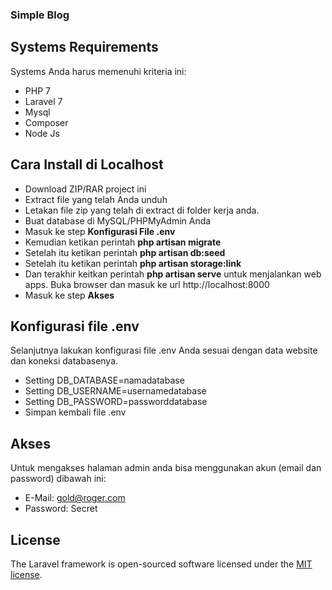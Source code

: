 ### Simple Blog

## Systems Requirements

Systems Anda harus memenuhi kriteria ini:
- PHP 7
- Laravel 7
- Mysql
- Composer
- Node Js

## Cara Install di Localhost

- Download ZIP/RAR project ini
- Extract file yang telah Anda unduh
- Letakan file zip yang telah di extract di folder kerja anda.
- Buat database di MySQL/PHPMyAdmin Anda
- Masuk ke step **Konfigurasi File .env**
- Kemudian ketikan perintah **php artisan migrate**
- Setelah itu ketikan perintah **php artisan db:seed**
- Setelah itu ketikan perintah **php artisan storage:link**
- Dan terakhir keitkan perintah **php artisan serve** untuk menjalankan web apps. Buka browser dan masuk ke url http://localhost:8000
- Masuk ke step **Akses**

## Konfigurasi file .env

Selanjutnya lakukan konfigurasi file .env Anda sesuai dengan data website dan koneksi databasenya.
- Setting DB_DATABASE=namadatabase
- Setting DB_USERNAME=usernamedatabase
- Setting DB_PASSWORD=passworddatabase
- Simpan kembali file .env

## Akses

Untuk mengakses halaman admin anda bisa menggunakan akun (email dan password) dibawah ini:
- E-Mail: gold@roger.com
- Password: Secret

## License

The Laravel framework is open-sourced software licensed under the [MIT license](https://opensource.org/licenses/MIT).
